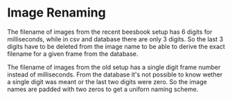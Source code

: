 # Image Renaming

The filename of images from the recent beesbook setup has 6 digits for milliseconds,
while in csv and database there are only 3 digits.
So the last 3 digits have to be deleted from the image name
to be able to derive the exact filename for a given frame from the database.

The filename of images from the old setup has a single digit frame number instead of milliseconds.
From the database it's not possible to know wether a single digit was meant or the last two digits were zero.
So the image names are padded with two zeros to get a uniforn naming scheme.

